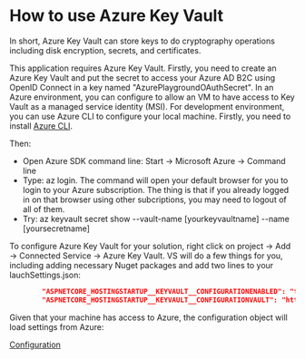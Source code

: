 # How to use Azure Key Vault

In short, Azure Key Vault can store keys to do cryptography operations including disk encryption, secrets, and certificates.

This application requires Azure Key Vault. Firstly, you need to create an Azure Key Vault and put the secret to access your Azure AD B2C using OpenID Connect in a key named "AzurePlaygroundOAuthSecret". In an Azure environment, you can configure to allow an VM to have access to Key Vault as a managed service identity (MSI). For development environment, you can use Azure CLI to configure your local machine. Firstly, you need to install [Azure CLI](https://docs.microsoft.com/en-us/cli/azure/install-azure-cli?view=azure-cli-latest).

Then:

- Open Azure SDK command line: Start -> Microsoft Azure -> Command line
- Type: az login. The command will open your default browser for you to login to your Azure subscription. The thing is that if you already logged in on that browser using other subcriptions, you may need to logout of all of them.
- Try: az keyvault secret show --vault-name [yourkeyvaultname] --name [yoursecretname]

To configure Azure Key Vault for your solution, right click on project -> Add -> Connected Service -> Azure Key Vault. VS will do a few things for you, including adding necessary Nuget packages and add two lines to your lauchSettings.json:

```json
        "ASPNETCORE_HOSTINGSTARTUP__KEYVAULT__CONFIGURATIONENABLED": "true",
        "ASPNETCORE_HOSTINGSTARTUP__KEYVAULT__CONFIGURATIONVAULT": "https://NDTLearnAzureKeyVault.vault.azure.net"
```

Given that your machine has access to Azure, the configuration object will load settings from Azure:

[Configuration](images/configuration.png)